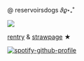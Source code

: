 @  reservoirsdogs 𝜗𝜚⋆₊˚

![](https://64.media.tumblr.com/207935a6b200eeb20782dfaed1098502/8866915a5ebcb18e-25/s500x750/ecb747bad41529999755264a7d0bc39420ee7bc0.gifv)

[rentry](https://rentry.co/reservoirsdog) & [strawpage](https://slutever.straw.page/) ★


[![spotify-github-profile](https://spotify-github-profile.kittinanx.com/api/view?uid=wjdes5kajmt1gqhbzctuzbgid&cover_image=true&theme=natemoo-re&show_offline=false&background_color=121212&interchange=true&bar_color=53b14f&bar_color_cover=false)](https://github.com/kittinan/spotify-github-profile)
